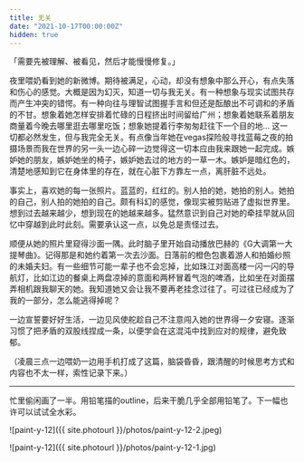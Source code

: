 ```yaml
---
title: 无关
date: "2021-10-17T00:00:00Z"
hidden: true
---
```


「需要先被理解、被看见，然后才能慢慢修复。」

夜里喂奶看到她的新微博。期待被满足，心动，却没有想象中那么开心，有点失落和伤心的感觉。大概是因为幻灭，知道一切与我无关。有一种想象与现实试图共存而产生冲突的错愕。有一种向往与理智试图握手言和但还是酝酿出不可调和的矛盾的不甘。想象着她怎样安排着忙碌的日程挤出时间留给广州；想象着她联系着朋友商量着今晚去哪里逛去哪里吃饭；想象她提着行李匆匆赶往下一个目的地… 这一切都必然发生，但与我完全无关。有点像当年她在vegas探险般寻找蓝莓之夜的拍摄场景而我在世界的另一头一边心碎一边觉得这一切本应由我来跟她一起完成。嫉妒她的朋友，嫉妒她坐的椅子，嫉妒她去过的地方的一草一木。嫉妒是暗红色的，清楚地感知到它在身体里的存在，就在心脏下方靠左一点，离肝脏不远处。

事实上，喜欢她的每一张照片。蓝蓝的，红红的。别人拍的她，她拍的别人。她拍的自己，别人拍的她拍的自己。颇有科幻的感觉，像现实被剪贴进了虚拟世界里。想到过去越来越少，想到现在的她越来越多。猛然意识到自己对她的牵挂早就从回忆中穿越到此时此刻。需要承认这一点，以免总是责怪过去。

顺便从她的照片里窥得沙面一隅。此时脑子里开始自动播放巴赫的《G大调第一大提琴曲》。记得那是和她约着第一次去沙面。日落前的橙色包裹着游人和拍婚纱照的未婚夫妇。有一些细节可能一辈子也不会忘掉，比如珠江对面高楼一闪一闪的导航灯，比如江边的餐桌上两盘凉掉的意面和两杯冒着气泡的啤酒，比如坐在对面摆弄相机跟我聊天的她。我知道她又会让我不要再老挂念过往了。可过往已经成为了我的一部分，怎么能逃得掉呢？

一边宣誓要好好生活，一边见风使舵趁自己不注意闯入她的世界得一夕安寝。逐渐习惯了把矛盾的双股线捏成一条，以便学会在这混沌中找到应对的规律，避免致郁。

（凌晨三点一边喂奶一边用手机打成了这篇，脑袋昏昏，跟清醒的时候思考方式和内容也不太一样，索性记录下来。）

---

忙里偷闲画了一半。用铅笔描的outline，后来干脆几乎全部用铅笔了。下一幅也许可以试试全水彩。

![paint-y-12]({{ site.photourl }}/photos/paint-y-12-2.jpeg)

![paint-y-12]({{ site.photourl }}/photos/paint-y-12-1.jpg)